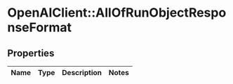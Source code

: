 # OpenAIClient::AllOfRunObjectResponseFormat

## Properties
Name | Type | Description | Notes
------------ | ------------- | ------------- | -------------

